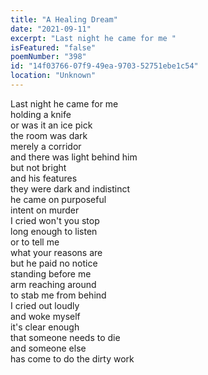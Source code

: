 ```yaml
---
title: "A Healing Dream"
date: "2021-09-11"
excerpt: "Last night he came for me "
isFeatured: "false"
poemNumber: "398"
id: "14f03766-07f9-49ea-9703-52751ebe1c54"
location: "Unknown"
---
```


Last night he came for me  
holding a knife  
or was it an ice pick  
the room was dark  
merely a corridor  
and there was light behind him  
but not bright  
and his features  
they were dark and indistinct  
he came on purposeful  
intent on murder  
I cried won't you stop  
long enough to listen  
or to tell me  
what your reasons are  
but he paid no notice  
standing before me  
arm reaching around  
to stab me from behind  
I cried out loudly  
and woke myself  
it's clear enough  
that someone needs to die  
and someone else  
has come to do the dirty work
